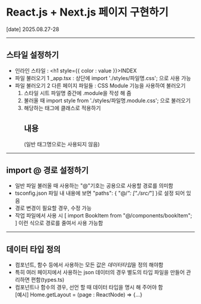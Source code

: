 # React.js + Next.js 페이지 구현하기
[date] 2025.08.27-28

-------------

## 스타일 설정하기
- 인라인 스타일 : <h1 style={{ color : value }}>INDEX</h1>
- 파일 불러오기 1 _app.tsx : 상단에 import './styles/파일명.css'; 으로 사용 가능 
- 파일 불러오기 2 다른 페이지 파일들 : CSS Module 기능을 사용하여 불러오기<br>
    1) 스타일 시트 파일명 중간에 .module을 작성 해 줌
    2) 불러올 때  import style from './styles/파일명.module.css'; 으로 불러오기
    3) 해당하는 태그에 클래스로 적용하기 <h2 className={style.h2}>내용</h2> (일반 태그명으로는 사용되지 않음)

-------------

## import @ 경로 설정하기
- 일반 파일 불러올 때 사용하는 "@"기호는 공용으로 사용할 경로를 의미함
- tsconfig.json 파일 내 내용에 보면 "paths": { "@/*": ["./src/*"] }로 설정 되어 있음
- 경로 변경이 필요할 경우, 수정 가능
- 작업 파일에서 사용 시 [ import BookItem from "@/components/bookItem"; ] 이런 식으로 경로를 줄여서 사용 가능함

-------------

## 데이터 타입 정의 
- 컴포넌트, 함수 등에서 사용하는 모든 값은 *데이터타입*을 정의 해야함
- 특히 여러 페이지에서 사용하는 json 데이터의 경우 별도의 타입 파일을 만들어 관리하면 편함(types.ts)
- 컴포넌트나 함수의 경우, 선언 할 때 데이터 타입을 명시 해 주어야 함<br>
[예시] Home.getLayout = (page : ReactNode) => {...}